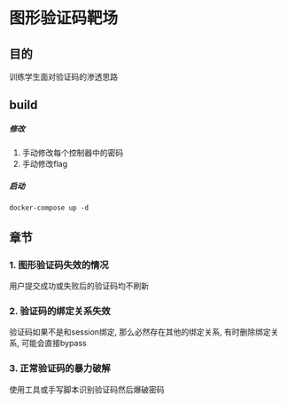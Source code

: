 # 图形验证码靶场

## 目的
训练学生面对验证码的渗透思路

## build
##### 修改
1. 手动修改每个控制器中的密码
2. 手动修改flag
##### 启动
```docker
docker-compose up -d
```

## 章节
### 1. 图形验证码失效的情况
用户提交成功或失败后的验证码均不刷新
### 2. 验证码的绑定关系失效
验证码如果不是和session绑定, 那么必然存在其他的绑定关系, 有时删除绑定关系, 可能会直接bypass
### 3. 正常验证码的暴力破解
使用工具或手写脚本识别验证码然后爆破密码